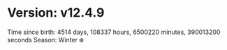 # Version: v12.4.9
Time since birth: 4514 days, 108337 hours, 6500220 minutes, 390013200 seconds
Season: Winter ❄️
